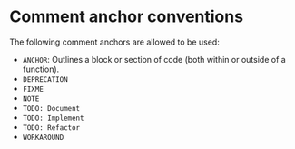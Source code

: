 # Comment anchor conventions

The following comment anchors are allowed to be used:

- `ANCHOR`: Outlines a block or section of code (both within or outside of a function).
- `DEPRECATION`
- `FIXME`
- `NOTE`
- `TODO: Document`
- `TODO: Implement`
- `TODO: Refactor`
- `WORKAROUND`
